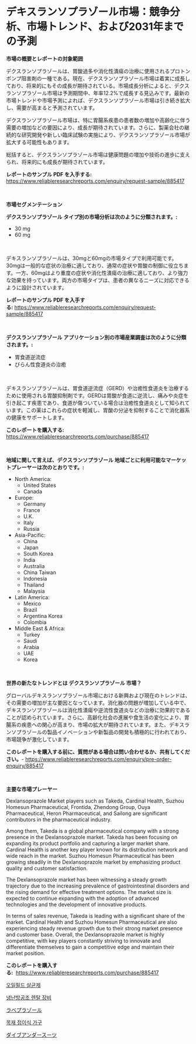 <p><h1>デキスランソプラゾール市場：競争分析、市場トレンド、および2031年までの予測</h1></p><p><strong>市場の概要とレポートの対象範囲</strong></p>
<p><p>デクスランソプラゾールは、胃酸過多や消化性潰瘍の治療に使用されるプロトンポンプ阻害剤の一種である。現在、デクスランソプラゾール市場は着実に成長しており、将来的にもその成長が期待されている。市場成長分析によると、デクスランソプラゾール市場は予測期間中、年率12.2%で成長する見込みです。最新の市場トレンドや市場予測によれば、デクスランソプラゾール市場は引き続き拡大し、需要が高まると予測されています。</p><p>デクスランソプラゾール市場は、特に胃腸系疾患の患者数の増加や高齢化に伴う需要の増加などの要因により、成長が期待されています。さらに、製薬会社の継続的な研究開発や新しい臨床試験の実施により、デクスランソプラゾール市場が拡大する可能性もあります。</p><p>総括すると、デクスランソプラゾール市場は健康問題の増加や技術の進歩に支えられ、将来的にも成長が期待されています。</p></p>
<p><strong>レポートのサンプル PDF を入手する:</strong> <a href="https://www.reliableresearchreports.com/enquiry/request-sample/885417">https://www.reliableresearchreports.com/enquiry/request-sample/885417</a></p>
<p>&nbsp;</p>
<p><strong>市場セグメンテーション</strong></p>
<p><strong>デクスランソプラゾール タイプ別の市場分析は次のように分類されます。:</strong></p>
<p><ul><li>30 mg</li><li>60 mg</li></ul></p>
<p>&nbsp;</p>
<p><p>デキスランソプラゾールは、30mgと60mgの市場タイプで利用可能です。30mgは一般的な症状の治療に適しており、通常の症状や胃酸の制御に役立ちます。一方、60mgはより重度の症状や消化性潰瘍の治療に適しており、より強力な効果を持っています。両方の市場タイプは、患者の異なるニーズに対応できるように設計されています。</p></p>
<p><strong>レポートのサンプル PDF を入手する:</strong>&nbsp;<a href="https://www.reliableresearchreports.com/enquiry/request-sample/885417">https://www.reliableresearchreports.com/enquiry/request-sample/885417</a></p>
<p>&nbsp;</p>
<p><strong> デクスランソプラゾール アプリケーション別の市場産業調査は次のように分類されます。:</strong></p>
<p><ul><li>胃食道逆流症</li><li>びらん性食道炎の治癒</li></ul></p>
<p>&nbsp;</p>
<p><p>デキスランソプラゾールは、胃食道逆流症（GERD）や治癒性食道炎を治療するために使用される胃酸抑制剤です。GERDは胃酸が食道に逆流し、痛みや炎症を引き起こす疾患であり、食道が傷ついている場合は治癒性食道炎として知られています。この薬はこれらの症状を軽減し、胃酸の分泌を抑制することで消化器系の健康をサポートします。</p></p>
<p><strong>このレポートを購入する:</strong>&nbsp; <a href="https://www.reliableresearchreports.com/purchase/885417">https://www.reliableresearchreports.com/purchase/885417</a></p>
<p>&nbsp;</p>
<p><strong>地域に関して言えば、デクスランソプラゾール 地域ごとに利用可能なマーケットプレーヤーは次のとおりです。:</strong></p>
<p><ul>
    <li>
        North America:
        <ul>
            <li>United States</li>
            <li>Canada</li>
        </ul>
    </li>
    <li>
        Europe:
        <ul>
            <li>Germany</li>
            <li>France</li>
            <li>U.K.</li>
            <li>Italy</li>
            <li>Russia</li>
        </ul>
    </li>
    <li>
        Asia-Pacific:
        <ul>
            <li>China</li>
            <li>Japan</li>
            <li>South Korea</li>
            <li>India</li>
            <li>Australia</li>
            <li>China Taiwan</li>
            <li>Indonesia</li>
            <li>Thailand</li>
            <li>Malaysia</li>
        </ul>
    </li>
    <li>
        Latin America:
        <ul>
            <li>Mexico</li>
            <li>Brazil</li>
            <li>Argentina Korea</li>
            <li>Colombia</li>
        </ul>
    </li>
    <li>
        Middle East & Africa:
        <ul>
            <li>Turkey</li>
            <li>Saudi</li>
            <li>Arabia</li>
            <li>UAE</li>
            <li>Korea</li>
        </ul>
    </li>
    </ul></p>
<p>&nbsp;</p>
<p><strong>世界の新たなトレンドとは デクスランソプラゾール 市場？</strong></p>
<p><p>グローバルデキスランソプラゾール市場における新興および現在のトレンドは、その需要の増加が主な要因となっています。消化器の問題が増加している中で、デキスランソプラゾールは消化性潰瘍や逆流性食道炎などの治療に効果的であることが認められています。さらに、高齢化社会の進展や食生活の変化により、胃腸系の疾患への関心が高まり、市場の拡大が期待されています。また、デキスランソプラゾールの製品イノベーションや新製品の開発も積極的に行われており、市場競争が激化しています。</p></p>
<p><strong>このレポートを購入する前に、質問がある場合は問い合わせるか、共有してください。</strong>- <a href="https://www.reliableresearchreports.com/enquiry/pre-order-enquiry/885417">https://www.reliableresearchreports.com/enquiry/pre-order-enquiry/885417</a></p>
<p>&nbsp;</p>
<p><strong>主要な市場プレーヤー</strong></p>
<p><p>Dexlansoprazole Market players such as Takeda, Cardinal Health, Suzhou Homesun Pharmaceutical, Frontida, Zhendong Group, Ouya Pharmaceutical, Heron Pharmaceutical, and Sailong are significant contributors in the pharmaceutical industry.</p><p>Among them, Takeda is a global pharmaceutical company with a strong presence in the Dexlansoprazole market. Takeda has been focusing on expanding its product portfolio and capturing a larger market share. Cardinal Health is another key player known for its distribution network and wide reach in the market. Suzhou Homesun Pharmaceutical has been growing steadily in the Dexlansoprazole market by emphasizing product quality and customer satisfaction.</p><p>The Dexlansoprazole market has been witnessing a steady growth trajectory due to the increasing prevalence of gastrointestinal disorders and the rising demand for effective treatment options. The market size is expected to continue expanding with the adoption of advanced technologies and the development of innovative products.</p><p>In terms of sales revenue, Takeda is leading with a significant share of the market. Cardinal Health and Suzhou Homesun Pharmaceutical are also experiencing steady revenue growth due to their strong market presence and customer base. Overall, the Dexlansoprazole market is highly competitive, with key players constantly striving to innovate and differentiate themselves to gain a competitive edge and maintain their market position.</p></p>
<p><strong>このレポートを購入する:</strong>&nbsp;&nbsp;<a href="https://www.reliableresearchreports.com/purchase/885417">https://www.reliableresearchreports.com/purchase/885417</a></p>
<p><p><a href="https://github.com/vsnao330707/Market-Research-Report-List-1/blob/main/76522674346.md">오일필드 살균제</a></p><p><a href="https://github.com/laholand/Market-Research-Report-List-3/blob/main/99677054345.md">냉난방공조 렌탈 장비</a></p><p><a href="https://github.com/zjkmgcs938405/Market-Research-Report-List-1/blob/main/23646504833.md">ラベプラゾール</a></p><p><a href="https://medium.com/@sherlock567567/%EB%AA%A9%EC%9E%AC-%EC%A0%91%EC%9D%B4%EC%8B%9D-%EA%B0%80%EA%B5%AC-%EC%8B%9C%EC%9E%A5-%EC%8B%9C%EC%9E%A5-%EC%A0%90%EC%9C%A0%EC%9C%A8-%EC%8B%9C%EC%9E%A5-%EB%8F%99%ED%96%A5-%EB%B0%8F-%EB%AF%B8%EB%9E%98-%EC%84%B1%EC%9E%A5-%ED%83%90%EC%83%89-8c4b70fff04f">목재 접이식 가구</a></p><p><a href="https://medium.com/@reyeshowell655/2024%E5%B9%B4%E3%81%8B%E3%82%892031%E5%B9%B4%E3%81%BE%E3%81%A7%E3%81%AE%E6%9C%9F%E9%96%93%E3%81%AB%E4%BA%88%E6%B8%AC%E3%81%95%E3%82%8C%E3%82%8B%E3%83%80%E3%82%A4%E3%83%96%E3%82%A2%E3%83%B3%E3%83%80%E3%83%BC%E3%82%B9%E3%83%BC%E3%83%84%E5%B8%82%E5%A0%B4%E3%81%AE%E3%83%88%E3%83%AC%E3%83%B3%E3%83%89%E3%81%A8%E5%B8%82%E5%A0%B4%E5%88%86%E6%9E%90-20f9cdfc8665">ダイブアンダースーツ</a></p></p>
